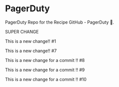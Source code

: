 # PagerDuty
PagerDuty Repo for the Recipe GitHub - PagerDuty :dancer:.

SUPER CHANGE

This is a new change!! #1

This is a new change!! #7

This is a new change for a commit !! #8 

This is a new change for a commit !! #9

This is a new change for a commit !! #10
